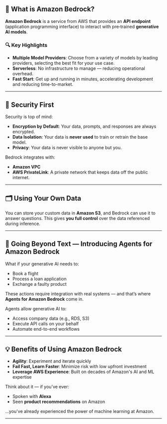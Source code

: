 
## 📘 What is Amazon Bedrock?

**Amazon Bedrock** is a service from AWS that provides an **API endpoint** (application programming interface) to interact with pre‑trained **generative AI models**.

### 🔍 Key Highlights

- **Multiple Model Providers**: Choose from a variety of models by leading providers, selecting the best fit for your use case.
- **Serverless**: No infrastructure to manage — reducing operational overhead.
- **Fast Start**: Get up and running in minutes, accelerating development and reducing time-to-market.

---

## 🔐 Security First

Security is top of mind:

- **Encryption by Default**: Your data, prompts, and responses are always encrypted.
- **Data Isolation**: Your data is **never used** to train or retrain the base model.
- **Privacy**: Your data is never visible to anyone but you.

Bedrock integrates with:

- **Amazon VPC**
- **AWS PrivateLink**: A private network that keeps data off the public internet.

---

## 🗂️ Using Your Own Data

You can store your custom data in **Amazon S3**, and Bedrock can use it to answer questions. This gives **you full control** over the data referenced during inference.

---

## 🤖 Going Beyond Text — Introducing Agents for Amazon Bedrock

What if your generative AI needs to:

- Book a flight
- Process a loan application
- Exchange a faulty product

These actions require integration with real systems — and that’s where **Agents for Amazon Bedrock** come in.

Agents allow generative AI to:

- Access company data (e.g., RDS, S3)
- Execute API calls on your behalf
- Automate end-to-end workflows

---

## 💡 Benefits of Using Amazon Bedrock

- **Agility**: Experiment and iterate quickly
- **Fail Fast, Learn Faster**: Minimize risk with low upfront investment
- **Leverage AWS Experience**: Built on decades of Amazon's AI and ML expertise

Think about it — if you’ve ever:

- Spoken with **Alexa**
- Seen **product recommendations** on Amazon

...you've already experienced the power of machine learning at Amazon.

---
